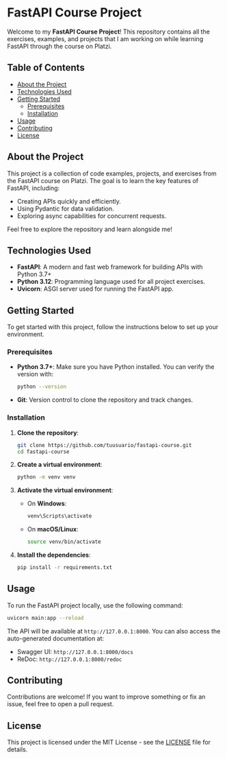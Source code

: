 # FastAPI Course Project

Welcome to my **FastAPI Course Project**! This repository contains all the exercises, examples, and projects that I am working on while learning FastAPI through the course on Platzi.

## Table of Contents
- [About the Project](#about-the-project)
- [Technologies Used](#technologies-used)
- [Getting Started](#getting-started)
  - [Prerequisites](#prerequisites)
  - [Installation](#installation)
- [Usage](#usage)
- [Contributing](#contributing)
- [License](#license)

## About the Project

This project is a collection of code examples, projects, and exercises from the FastAPI course on Platzi. The goal is to learn the key features of FastAPI, including:
- Creating APIs quickly and efficiently.
- Using Pydantic for data validation.
- Exploring async capabilities for concurrent requests.

Feel free to explore the repository and learn alongside me!

## Technologies Used
- **FastAPI**: A modern and fast web framework for building APIs with Python 3.7+
- **Python 3.12**: Programming language used for all project exercises.
- **Uvicorn**: ASGI server used for running the FastAPI app.

## Getting Started

To get started with this project, follow the instructions below to set up your environment.

### Prerequisites
- **Python 3.7+**: Make sure you have Python installed. You can verify the version with:
  ```bash
  python --version
  ```
- **Git**: Version control to clone the repository and track changes.

### Installation

1. **Clone the repository**:
   ```bash
   git clone https://github.com/tuusuario/fastapi-course.git
   cd fastapi-course
   ```

2. **Create a virtual environment**:
   ```bash
   python -m venv venv
   ```

3. **Activate the virtual environment**:
   - On **Windows**:
     ```bash
     venv\Scripts\activate
     ```
   - On **macOS/Linux**:
     ```bash
     source venv/bin/activate
     ```

4. **Install the dependencies**:
   ```bash
   pip install -r requirements.txt
   ```

## Usage

To run the FastAPI project locally, use the following command:

```bash
uvicorn main:app --reload
```

The API will be available at `http://127.0.0.1:8000`. You can also access the auto-generated documentation at:
- Swagger UI: `http://127.0.0.1:8000/docs`
- ReDoc: `http://127.0.0.1:8000/redoc`

## Contributing

Contributions are welcome! If you want to improve something or fix an issue, feel free to open a pull request.

## License

This project is licensed under the MIT License - see the [LICENSE](LICENSE) file for details.

